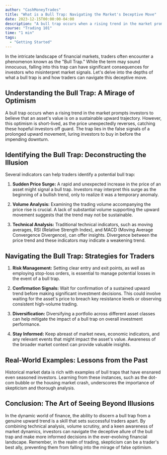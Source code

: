 ```yaml
---
author: "CashMoneyTrades"
title: "What is a Bull Trap: Navigating the Market's Deceptive Move"
date: 2023-12-15T00:00:00-04:00
description: "A bull trap occurs when a rising trend in the market prompts investors to believe that an asset's value is on a sustainable upward trajectory."
course: "Trading 101"
time: "1 min"
tags:
  - "Getting Started"
---
```



In the intricate landscape of financial markets, traders often encounter a phenomenon known as the "Bull Trap." While the term may sound innocuous, falling into this trap can have significant consequences for investors who misinterpret market signals. Let's delve into the depths of what a bull trap is and how traders can navigate this deceptive move.

## Understanding the Bull Trap: A Mirage of Optimism

A bull trap occurs when a rising trend in the market prompts investors to believe that an asset's value is on a sustainable upward trajectory. However, this optimism is short-lived, as the price unexpectedly reverses, catching these hopeful investors off guard. The trap lies in the false signals of a prolonged upward movement, luring investors to buy in before the impending downturn.

## Identifying the Bull Trap: Deconstructing the Illusion

Several indicators can help traders identify a potential bull trap:

1. **Sudden Price Surge:** A rapid and unexpected increase in the price of an asset might signal a bull trap. Investors may interpret this surge as the beginning of a bullish trend, only to realize it was a temporary anomaly.

2. **Volume Analysis:** Examining the trading volume accompanying the price rise is crucial. A lack of substantial volume supporting the upward movement suggests that the trend may not be sustainable.

3. **Technical Analysis:** Traditional technical indicators, such as moving averages, RSI (Relative Strength Index), and MACD (Moving Average Convergence Divergence), can offer insights. Divergence between the price trend and these indicators may indicate a weakening trend.

## Navigating the Bull Trap: Strategies for Traders

1. **Risk Management:** Setting clear entry and exit points, as well as employing stop-loss orders, is essential to manage potential losses in the event of a bull trap.

2. **Confirmation Signals:** Wait for confirmation of a sustained upward trend before making significant investment decisions. This could involve waiting for the asset's price to breach key resistance levels or observing consistent high-volume trading.

3. **Diversification:** Diversifying a portfolio across different asset classes can help mitigate the impact of a bull trap on overall investment performance.

4. **Stay Informed:** Keep abreast of market news, economic indicators, and any relevant events that might impact the asset's value. Awareness of the broader market context can provide valuable insights.

## Real-World Examples: Lessons from the Past

Historical market data is rich with examples of bull traps that have ensnared even seasoned investors. Learning from these instances, such as the dot-com bubble or the housing market crash, underscores the importance of skepticism and thorough analysis.

## Conclusion: The Art of Seeing Beyond Illusions

In the dynamic world of finance, the ability to discern a bull trap from a genuine upward trend is a skill that sets successful traders apart. By combining technical analysis, volume scrutiny, and a keen awareness of market dynamics, investors can navigate the deceptive allure of the bull trap and make more informed decisions in the ever-evolving financial landscape. Remember, in the realm of trading, skepticism can be a trader's best ally, preventing them from falling into the mirage of false optimism.
